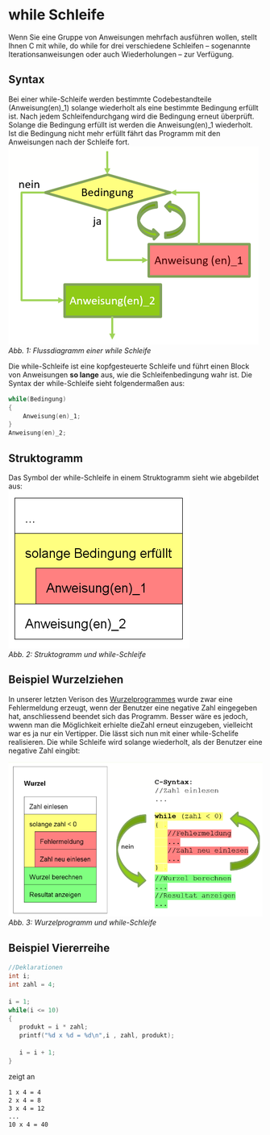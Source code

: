 # while Schleife
Wenn Sie eine Gruppe von Anweisungen mehrfach ausführen wollen,
stellt Ihnen C mit while, do while for drei verschiedene Schleifen –
sogenannte Iterationsanweisungen oder auch Wiederholungen – zur Verfügung.

## Syntax
Bei einer while-Schleife werden bestimmte Codebestandteile (<span class="bg-red">Anweisung(en)_1</span>) solange wiederholt als eine bestimmte <span class="bg-yellow">Bedingung</span> erfüllt ist.
Nach jedem Schleifendurchgang wird die Bedingung erneut überprüft. Solange die Bedingung erfüllt ist werden die <span class="bg-red">Anweisung(en)_1</span> wiederholt. Ist die <span class="bg-yellow">Bedingung</span> nicht mehr erfüllt fährt das Programm mit den Anweisungen nach der Schleife fort.  
![6.1.1](img/kap6/6.1.1.png)  
*Abb. 1: Flussdiagramm einer while Schleife*

Die while-Schleife ist eine kopfgesteuerte Schleife und führt einen Block
von Anweisungen **so lange** aus, wie die Schleifenbedingung wahr ist. Die
Syntax der while-Schleife sieht folgendermaßen aus:
```c
while(Bedingung) 
{
	Anweisung(en)_1;
}
Anweisung(en)_2;
```

## Struktogramm
Das Symbol der while-Schleife in einem Struktogramm sieht wie abgebildet aus:  
![6.1.2](img/kap6/6.1.2.png)  
*Abb. 2: Struktogramm und while-Schleife*

## Beispiel Wurzelziehen
In unserer letzten Verison des [Wurzelprogrammes](../5-10/#beispiel-wurzelziehen) wurde zwar eine Fehlermeldung erzeugt, wenn der Benutzer
eine negative Zahl eingegeben hat, anschliessend beendet sich das Programm. Besser wäre es jedoch, wwenn man die Möglichkeit erhielte dieZahl erneut einzugeben, 
vielleicht war es ja nur ein Vertipper. Die lässt sich nun mit einer while-Schelife realisieren. Die while Schleife wird solange wiederholt,
als der Benutzer eine negative Zahl eingibt:

![6.1.3](img/kap6/6.1.3.png)  
*Abb. 3: Wurzelprogramm und while-Schleife*

## Beispiel Viererreihe
```c
//Deklarationen
int i;
int zahl = 4;

i = 1;
while(i <= 10)
{	
   produkt = i * zahl;
   printf("%d x %d = %d\n",i , zahl, produkt);
   
   i = i + 1;
}
```
zeigt an
```
1 x 4 = 4
2 x 4 = 8
3 x 4 = 12
...
10 x 4 = 40
```